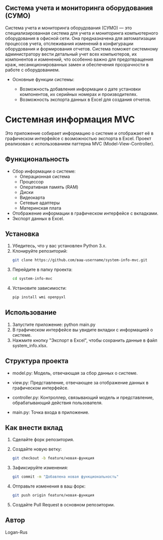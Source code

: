 ## Система учета и мониторинга оборудования (СУМО)
Система учета и мониторинга оборудования (СУМО) — это специализированная система для учета и мониторинга компьютерного оборудования в офисной сети. Она предназначена для автоматизации процессов учета, отслеживания изменений в конфигурации оборудования и формирования отчетов. Система поможет системному администратору вести детальный учет всех компьютеров, их компонентов и изменений, что особенно важно для предотвращения краж, несанкционированных замен и обеспечения прозрачности в работе с оборудованием.

- Основные функции системы:

  - Возможность добавления информации о дате установки компонентов, их серийных номерах и производителях.
  - Возможность экспорта данных в Excel для создания отчетов.

# Системная информация MVC

Это приложение собирает информацию о системе и отображает её в графическом интерфейсе с возможностью экспорта в Excel. Проект реализован с использованием паттерна MVC (Model-View-Controller).

## Функциональность

- Сбор информации о системе:
  - Операционная система
  - Процессор
  - Оперативная память (RAM)
  - Диски
  - Видеокарта
  - Сетевые адаптеры
  - Материнская плата
- Отображение информации в графическом интерфейсе с вкладками.
- Экспорт данных в Excel.

## Установка

1. Убедитесь, что у вас установлен Python 3.x.
2. Клонируйте репозиторий:
    ```bash
   git clone https://github.com/ваш-username/system-info-mvc.git

3. Перейдите в папку проекта:
    ```bash
    cd system-info-mvc

4. Установите зависимости:
    ```bash
    pip install wmi openpyxl

## Использование
1. Запустите приложение:
python main.py
2. В графическом интерфейсе вы увидите вкладки с информацией о системе.
3. Нажмите кнопку "Экспорт в Excel", чтобы сохранить данные в файл system_info.xlsx.

## Структура проекта
- model.py: Модель, отвечающая за сбор данных о системе.

- view.py: Представление, отвечающее за отображение данных в графическом интерфейсе.

- controller.py: Контроллер, связывающий модель и представление, обрабатывающий действия пользователя.

- main.py: Точка входа в приложение.

## Как внести вклад
1. Сделайте форк репозитория.

2. Создайте новую ветку:
    ```bash
    git checkout -b feature/новая-функция
3. Зафиксируйте изменения:
    ```bash
    git commit -m "Добавлена новая функциональность"

4. Отправьте изменения в ваш форк:
    ```bash
    git push origin feature/новая-функция

5. Создайте Pull Request в основном репозитории.

## Автор
Logan-Rus














